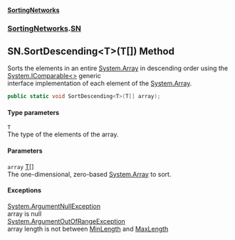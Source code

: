 #### [SortingNetworks](./index.md 'index')
### [SortingNetworks](./SortingNetworks.md 'SortingNetworks').[SN](./SortingNetworks-SN.md 'SortingNetworks.SN')
## SN.SortDescending&lt;T&gt;(T[]) Method
Sorts the elements in an entire [System.Array](https://docs.microsoft.com/en-us/dotnet/api/System.Array 'System.Array') in descending order using the [System.IComparable&lt;&gt;](https://docs.microsoft.com/en-us/dotnet/api/System.IComparable-1 'System.IComparable`1') generic  
interface implementation of each element of the [System.Array](https://docs.microsoft.com/en-us/dotnet/api/System.Array 'System.Array').  
```csharp
public static void SortDescending<T>(T[] array);
```
#### Type parameters
<a name='SortingNetworks-SN-SortDescending-T-(T--)-T'></a>
`T`  
The type of the elements of the array.  
  
#### Parameters
<a name='SortingNetworks-SN-SortDescending-T-(T--)-array'></a>
`array` [T](#SortingNetworks-SN-SortDescending-T-(T--)-T 'SortingNetworks.SN.SortDescending&lt;T&gt;(T[]).T')[[]](https://docs.microsoft.com/en-us/dotnet/api/System.Array 'System.Array')  
The one-dimensional, zero-based [System.Array](https://docs.microsoft.com/en-us/dotnet/api/System.Array 'System.Array') to sort.  
  
#### Exceptions
[System.ArgumentNullException](https://docs.microsoft.com/en-us/dotnet/api/System.ArgumentNullException 'System.ArgumentNullException')  
array is null  
[System.ArgumentOutOfRangeException](https://docs.microsoft.com/en-us/dotnet/api/System.ArgumentOutOfRangeException 'System.ArgumentOutOfRangeException')  
array length is not between [MinLength](./SortingNetworks-SN-MinLength.md 'SortingNetworks.SN.MinLength') and [MaxLength](./SortingNetworks-SN-MaxLength.md 'SortingNetworks.SN.MaxLength')  
